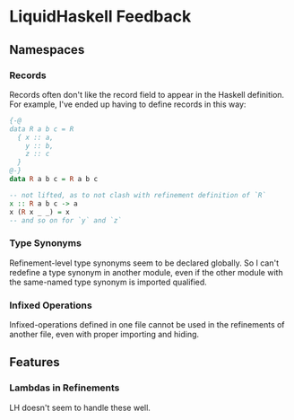 # LiquidHaskell Feedback

## Namespaces

### Records

Records often don't like the record field to appear in the Haskell definition.
For example, I've ended up having to define records in this way:

```haskell
{-@
data R a b c = R
  { x :: a,
    y :: b,
    z :: c
  }
@-}
data R a b c = R a b c

-- not lifted, as to not clash with refinement definition of `R`
x :: R a b c -> a
x (R x _ _) = x
-- and so on for `y` and `z`
```

### Type Synonyms

Refinement-level type synonyms seem to be declared globally. So I can't redefine
a type synonym in another module, even if the other module with the same-named
type synonym is imported qualified.

### Infixed Operations

Infixed-operations defined in one file cannot be used in the refinements of
another file, even with proper importing and hiding.

## Features

### Lambdas in Refinements

LH doesn't seem to handle these well.
